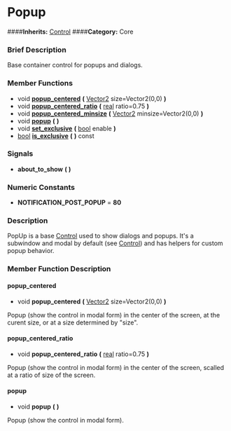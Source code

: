 #  Popup  
####**Inherits:** [Control](class_control)
####**Category:** Core

###  Brief Description  
Base container control for popups and dialogs.

###  Member Functions 
  * void  **[popup&#95;centered](#popup_centered)**  **(** [Vector2](class_vector2) size=Vector2(0,0)  **)**
  * void  **[popup&#95;centered&#95;ratio](#popup_centered_ratio)**  **(** [real](class_real) ratio=0.75  **)**
  * void  **[popup&#95;centered&#95;minsize](#popup_centered_minsize)**  **(** [Vector2](class_vector2) minsize=Vector2(0,0)  **)**
  * void  **[popup](#popup)**  **(** **)**
  * void  **[set&#95;exclusive](#set_exclusive)**  **(** [bool](class_bool) enable  **)**
  * [bool](class_bool)  **[is&#95;exclusive](#is_exclusive)**  **(** **)** const

###  Signals  
  *  **about&#95;to&#95;show**  **(** **)**

###  Numeric Constants  
  * **NOTIFICATION_POST_POPUP** = **80**

###  Description  
PopUp is a base [Control](class_control) used to show dialogs and popups. It's a subwindow and modal by default (see [Control](class_control)) and has helpers for custom popup behavior.

###  Member Function Description  

#### <a name="popup_centered">popup_centered</a>
  * void  **popup&#95;centered**  **(** [Vector2](class_vector2) size=Vector2(0,0)  **)**

Popup (show the control in modal form) in the center of the screen, at the curent size, or at a size determined by "size".

#### <a name="popup_centered_ratio">popup_centered_ratio</a>
  * void  **popup&#95;centered&#95;ratio**  **(** [real](class_real) ratio=0.75  **)**

Popup (show the control in modal form) in the center of the screen, scalled at a ratio of size of the screen.

#### <a name="popup">popup</a>
  * void  **popup**  **(** **)**

Popup (show the control in modal form).
